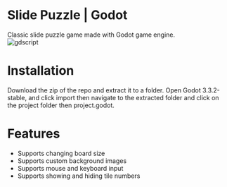 # Slide Puzzle | Godot
Classic slide puzzle game made with Godot game engine.
<br>
<img alt="gdscript" src="https://img.shields.io/badge/-GODOT-478CBF?style=flat-square&logo=godotengine&logoColor=white" />

# Installation
Download the zip of the repo and extract it to a folder. Open Godot 3.3.2-stable, and click import then navigate to the extracted folder and click on the project folder then project.godot.


# Features
- Supports changing board size
- Supports custom background images
- Supports mouse and keyboard input   
- Supports showing and hiding tile numbers


